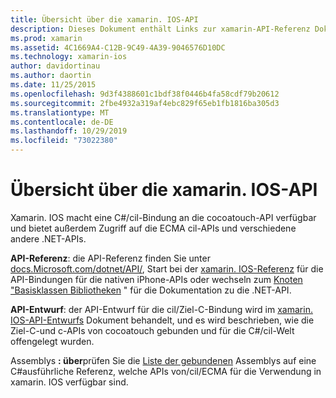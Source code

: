 ```yaml
---
title: Übersicht über die xamarin. IOS-API
description: Dieses Dokument enthält Links zur xamarin-API-Referenz Dokumentation, eine Anleitung, in der das xamarin. IOS-API-Design beschrieben wird, sowie eine Liste der Assemblys, die zur Verwendung in der xamarin-Entwicklung verfügbar sind.
ms.prod: xamarin
ms.assetid: 4C1669A4-C12B-9C49-4A39-9046576D10DC
ms.technology: xamarin-ios
author: davidortinau
ms.author: daortin
ms.date: 11/25/2015
ms.openlocfilehash: 9d3f4388601c1bdf38f0446b4fa58cdf79b20612
ms.sourcegitcommit: 2fbe4932a319af4ebc829f65eb1fb1816ba305d3
ms.translationtype: MT
ms.contentlocale: de-DE
ms.lasthandoff: 10/29/2019
ms.locfileid: "73022380"
---
```

# <a name="xamarinios-api-overview"></a>Übersicht über die xamarin. IOS-API

Xamarin. IOS macht eine C#/cil-Bindung an die cocoatouch-API verfügbar und bietet außerdem Zugriff auf die ECMA cil-APIs und verschiedene andere .NET-APIs.

 **API-Referenz**: die API-Referenz finden Sie unter [docs.Microsoft.com/dotnet/API/](https://docs.microsoft.com/dotnet/api/), Start bei der [xamarin. IOS-Referenz](https://docs.microsoft.com/dotnet/api/?view=xamarin-ios-sdk-12) für die API-Bindungen für die nativen iPhone-APIs oder wechseln zum [Knoten "Basisklassen Bibliotheken](https://docs.microsoft.com/dotnet/api/?view=xamarinios-10.8) " für die Dokumentation zu die .NET-API.

 **API-Entwurf**: der API-Entwurf für die cil/Ziel-C-Bindung wird im [xamarin. IOS-API-Entwurfs](~/ios/internals/api-design/index.md) Dokument behandelt, und es wird beschrieben, wie die Ziel-C-und c-APIs von cocoatouch gebunden und für die C#/cil-Welt offengelegt wurden.

 Assemblys **: über**prüfen Sie die [Liste der gebundenen](~/cross-platform/internals/available-assemblies.md) Assemblys auf eine C#ausführliche Referenz, welche APIs von/cil/ECMA für die Verwendung in xamarin. IOS verfügbar sind.
